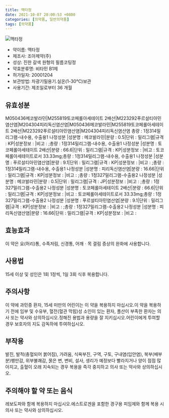 ```yaml
---
title: 맥타정
date: 2021-10-07 20:00:53 +0800
categories: [의약품, 일반의약품]
tags: [의약품]
---
```

![맥타정](https://nedrug.mfds.go.kr/pbp/cmn/itemImageDownload/147427753862000099)

- 약이름: 맥타정
- 제조사: 조아제약(주)
- 성상: 진한 갈색 원형의 필름코팅정
- 약효분류명: 비타민 B1제
- 허가일자: 20001204
- 보관방법: 차광기밀용기.실온(1-30℃)보관
- 사용기간: 제조일로부터 36 개월
## 유효성분
M050436메코발라민|M255819토코페롤아세테이트 2배산|M223292푸르설티아민염산염|M204304피리독신염산염|M050436메코발라민|M255819토코페롤아세테이트 2배산|M223292푸르설티아민염산염|M204304피리독신염산염
총량 : 1정314밀리그램-내수용, 수출용1 나정성분 |성분명 : 메코발라민|분량 : 0.5|단위 : 밀리그램|규격 : KP|성분정보 : |비고 : ;총량 : 1정314밀리그램-내수용, 수출용1 나정성분 |성분명 : 토코페롤아세테이트 2배산|분량 : 66.6|단위 : 밀리그램|규격 : KP|성분정보 : |비고 : 토코페롤아세테이트로서 33.33mg;총량 : 1정314밀리그램-내수용, 수출용1 나정성분 |성분명 : 푸르설티아민염산염|분량 : 9.1|단위 : 밀리그램|규격 : KP|성분정보 : |비고 : ;총량 : 1정314밀리그램-내수용, 수출용1 나정성분 |성분명 : 피리독신염산염|분량 : 16.66|단위 : 밀리그램|규격 : KP|성분정보 : |비고 : ;총량 : 1정327밀리그램-수출용2 나정성분 |성분명 : 메코발라민|분량 : 0.5|단위 : 밀리그램|규격 : JP|성분정보 : |비고 : ;총량 : 1정327밀리그램-수출용2 나정성분 |성분명 : 토코페롤아세테이트 2배산|분량 : 66.6|단위 : 밀리그램|규격 : KP|성분정보 : |비고 : 토코페롤아세테이트로서 33.33mg;총량 : 1정327밀리그램-수출용2 나정성분 |성분명 : 푸르설티아민염산염|분량 : 9.1|단위 : 밀리그램|규격 : KP|성분정보 : |비고 : ;총량 : 1정327밀리그램-수출용2 나정성분 |성분명 : 피리독신염산염|분량 : 16.66|단위 : 밀리그램|규격 : KP|성분정보 : |비고 :
## 효능효과
이 약은 요(허리)통, 수족저림, 신경통, 어깨ㆍ목 결림 증상의 완화에 사용합니다.
## 사용법
15세 이상 및 성인은 1회 1정씩, 1일 3회 식후 복용합니다.
## 주의사항
이 약에 과민증 환자, 15세 미만의 어린이는 이 약을 복용하지 마십시오.이 약을 복용하기 전에 임부 및 수유부, 혈전(혈관 막힘)성 소인이 있는 환자, 폴산이 부족한 환자는 의사 또는 약사와 상의하십시오.정해진 용법과 용량을 잘 지키십시오.어린이에게 투여할 경우 보호자의 지도 감독하에 투여하십시오.
## 부작용
발진, 발적(충혈되어 붉어짐), 가려움, 식욕부진, 구역, 구토, 구내염(입안염), 복부(배부분)팽만감, 위부불쾌감, 묽은 변, 변비, 설사, 생리가 예정보다 빨라지거나 양이 점점 많아지고, 출혈이 오래 지속되는 경우 복용을 즉각 중지하고 의사 또는 약사와 상의하십시오.
## 주의해야 할 약 또는 음식
레보도파와 함께 복용하지 마십시오.에스트로겐을 포함한 경구용 피임제와 함께 복용 시 의사 또는 약사와 상의하십시오.
